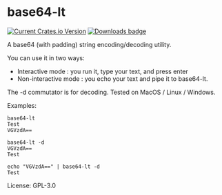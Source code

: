 # base64-lt

[![Current Crates.io Version](https://img.shields.io/crates/v/base64-lt.svg)](https://crates.io/crates/base64-lt)
[![Downloads badge](https://img.shields.io/crates/d/base64-lt.svg)](https://crates.io/crates/base64-lt)

A base64 (with padding) string encoding/decoding utility.

You can use it in two ways:
- Interactive mode : you run it, type your text, and press enter
- Non-interactive mode : you echo your text and pipe it to base64-lt.

The -d commutator is for decoding. Tested on MacOS / Linux / Windows.

Examples:
```
base64-lt
Test
VGVzdA==
````

```text
base64-lt -d
VGVzdA==
Test
````

```text
echo "VGVzdA==" | base64-lt -d
Test
```

License: GPL-3.0
